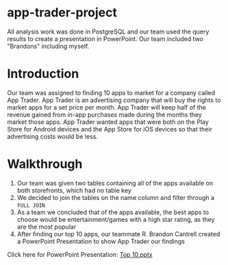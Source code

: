 # app-trader-project
All analysis work was done in PostgreSQL and our team used the query results to create a presentation in PowerPoint. Our team included two "Brandons" including myself.
# Introduction
Our team was assigned to finding 10 apps to market for a company called App Trader. App Trader is an advertising company that will buy the rights to market apps for a set price per month. App Trader will keep half of the revenue gained from in-app purchases made during the months they market those apps. App Trader wanted apps that were both on the Play Store for Android devices and the App Store for iOS devices so that their advertising costs would be less.
# Walkthrough
  1. Our team was given two tables containing all of the apps available on both storefronts, which had no table key
  2. We decided to join the tables on the name column and filter through a `FULL JOIN`
  3. As a team we concluded that of the apps available, the best apps to choose would be entertainment/games with a high star rating, as they are the most popular
  4. After finding our top 10 apps, our teammate R. Brandon Cantrell created a PowerPoint Presentation to show App Trader our findings


Click here for PowerPoint Presentation: [Top 10.pptx](https://github.com/BrandonM471998/app-trader-project/files/6119414/Top.10.pptx)
